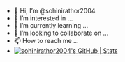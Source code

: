 - 👋 Hi, I’m @sohinirathor2004
- 👀 I’m interested in ...
- 🌱 I’m currently learning ...
- 💞️ I’m looking to collaborate on ...
- 📫 How to reach me ...
- [![sohinirathor2004's GitHub | Stats](https://stats.quine.sh/sohinirathor2004/github?theme=dark)](https://quine.sh?utm_source=widgets&utm_campaign=sohinirathor2004)

<!---
sohinirathor2004/sohinirathor2004 is a ✨ special ✨ repository because its `README.md` (this file) appears on your GitHub profile.
You can click the Preview link to take a look at your changes.
--->
